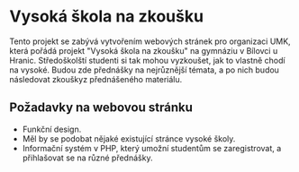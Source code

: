 # Vysoká škola na zkoušku

Tento projekt se zabývá vytvořením webových stránek pro organizaci UMK, která pořádá projekt "Vysoká škola na zkoušku" na gymnáziu v Bílovci u Hranic. Středoškolští studenti si tak mohou vyzkoušet, jak to vlastně chodí na vysoké. Budou zde přednášky na nejrůznější témata, a po nich budou následovat zkouškyz přednášeného materiálu.

## Požadavky na webovou stránku
- Funkční design.
- Měl by se podobat nějaké existující stránce vysoké školy.
- Informační systém v PHP, který umožní studentům se zaregistrovat, a přihlašovat se na různé přednášky.
